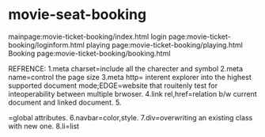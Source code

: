 # movie-seat-booking

mainpage:movie-ticket-booking/index.html
login page:movie-ticket-booking/loginform.html
playing page:movie-ticket-booking/playing.html
Booking page:movie-ticket-booking/booking.html

REFRENCE:
1.meta charset=include all the charecter and symbol
2.meta name=control the page size
3.meta http= interent explorer into the highest supported document mode;EDGE=website that rouitenly test for inteoperability between multiple brwoser.
4.link rel,href=relation b/w current document and linked document.
5.<nav>=global attributes.
6.navbar=color,style.
7.div=overwriting an existing class with new one.
8.li=list